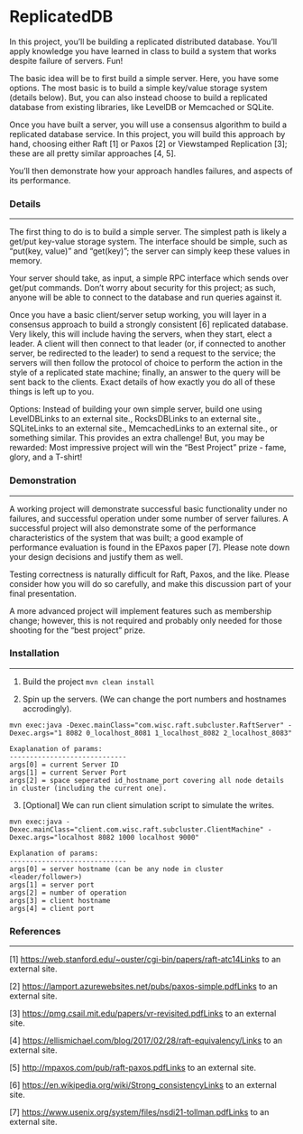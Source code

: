 # ReplicatedDB

In this project, you’ll be building a replicated distributed database. You’ll apply knowledge you have learned in class to build a system that works despite failure of servers. Fun!

The basic idea will be to first build a simple server. Here, you have some options. The most basic is to build a simple key/value storage system (details below). But, you can also instead choose to build a replicated database from existing libraries, like LevelDB or Memcached or SQLite. 

Once you have built a server, you will use a consensus algorithm to build a replicated database service. In this project, you will build this approach by hand, choosing either Raft [1] or Paxos [2] or Viewstamped Replication [3]; these are all pretty similar approaches [4, 5].

You’ll then demonstrate how your approach handles failures, and aspects of its performance. 

### Details
-------
The first thing to do is to build a simple server. The simplest path is likely a get/put key-value storage system. The interface should be simple, such as “put(key, value)” and “get(key)”; the server can simply keep these values in memory.

Your server should take, as input, a simple RPC interface which sends over get/put commands. Don’t worry about security for this project; as such, anyone will be able to connect to the database and run queries against it.

Once you have a basic client/server setup working, you will layer in a consensus approach to build a strongly consistent [6] replicated database. Very likely, this will include having the servers, when they start, elect a leader. A client will then connect to that leader (or, if connected to another server, be redirected to the leader) to send a request to the service; the servers will then follow the protocol of choice to perform the action in the style of a replicated state machine; finally, an answer to the query will be sent back to the clients. Exact details of how exactly you do all of these things is left up to you.

Options: Instead of building your own simple server, build one using LevelDBLinks to an external site., RocksDBLinks to an external site., SQLiteLinks to an external site., MemcachedLinks to an external site., or something similar. This provides an extra challenge! But, you may be rewarded: Most impressive project will win the “Best Project” prize - fame, glory, and a T-shirt!

### Demonstration
-----
A working project will demonstrate successful basic functionality under no failures, and successful operation under some number of server failures. A successful project will also demonstrate some of the performance characteristics of the system that was built; a good example of performance evaluation is found in the EPaxos paper [7]. Please note down your design decisions and justify them as well. 

Testing correctness is naturally difficult for Raft, Paxos, and the like. Please consider how you will do so carefully, and make this discussion part of your final presentation. 

A more advanced project will implement features such as membership change; however, this is not required and probably only needed for those shooting for the “best project” prize.

### Installation
----
1. Build the project
```mvn clean install```

2. Spin up the servers. (We can change the port numbers and hostnames accrodingly).
```
mvn exec:java -Dexec.mainClass="com.wisc.raft.subcluster.RaftServer" -Dexec.args="1 8082 0_localhost_8081 1_localhost_8082 2_localhost_8083"
```
```
Exaplanation of params:
-----------------------------
args[0] = current Server ID
args[1] = current Server Port
args[2] = space seperated id_hostname_port covering all node details in cluster (including the current one).
```

3. [Optional] We can run client simulation script to simulate the writes.
```
mvn exec:java -Dexec.mainClass="client.com.wisc.raft.subcluster.ClientMachine" -Dexec.args="localhost 8082 1000 localhost 9000"
```
```
Explanation of params:
-----------------------------
args[0] = server hostname (can be any node in cluster <leader/follower>)
args[1] = server port
args[2] = number of operation
args[3] = client hostname
args[4] = client port
```



### References
-----
[1] https://web.stanford.edu/~ouster/cgi-bin/papers/raft-atc14Links to an external site.

[2] https://lamport.azurewebsites.net/pubs/paxos-simple.pdfLinks to an external site.

[3] https://pmg.csail.mit.edu/papers/vr-revisited.pdfLinks to an external site.

[4] https://ellismichael.com/blog/2017/02/28/raft-equivalency/Links to an external site.

[5] http://mpaxos.com/pub/raft-paxos.pdfLinks to an external site.

[6] https://en.wikipedia.org/wiki/Strong_consistencyLinks to an external site.

[7] https://www.usenix.org/system/files/nsdi21-tollman.pdfLinks to an external site.